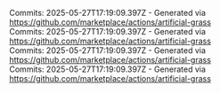 Commits: 2025-05-27T17:19:09.397Z - Generated via https://github.com/marketplace/actions/artificial-grass
<br>
Commits: 2025-05-27T17:19:09.397Z - Generated via https://github.com/marketplace/actions/artificial-grass
<br>
Commits: 2025-05-27T17:19:09.397Z - Generated via https://github.com/marketplace/actions/artificial-grass
<br>
Commits: 2025-05-27T17:19:09.397Z - Generated via https://github.com/marketplace/actions/artificial-grass
<br>
